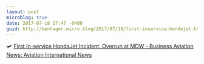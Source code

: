 ```yaml
---
layout: post
microblog: true
date: 2017-07-18 17:47 -0400
guid: http://benhager.micro.blog/2017/07/18/first-inservice-hondajet.html
---
```

🛩 [First In-service HondaJet Incident: Overrun at MDW - Business Aviation News: Aviation International News](https://www.ainonline.com/aviation-news/business-aviation/2017-07-17/first-service-hondajet-incident-overrun-mdw)

